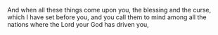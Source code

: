 And when all these things come upon you, the blessing and the curse, which I have set before you, and you call them to mind among all the nations where the Lord your God has driven you,
